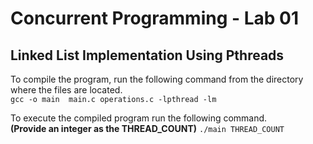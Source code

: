 
# Concurrent Programming - Lab 01

## Linked List Implementation Using Pthreads

To compile the program, run the following command from the directory where the files are located.  
`gcc -o main  main.c operations.c -lpthread -lm`

To execute the compiled program run the following command.  
**(Provide an integer as the THREAD_COUNT)**
`./main THREAD_COUNT`
